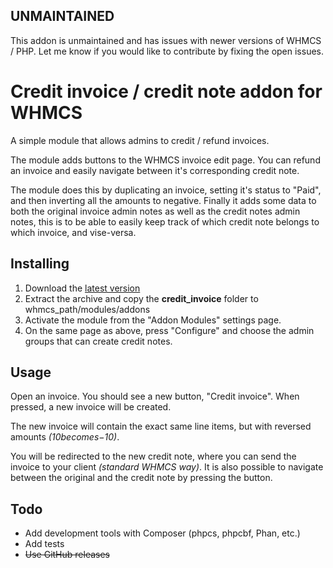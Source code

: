 ## UNMAINTAINED ##
This addon is unmaintained and has issues with newer versions of WHMCS / PHP.
Let me know if you would like to contribute by fixing the open issues.


# Credit invoice / credit note addon for WHMCS

A simple module that allows admins to credit / refund invoices.

The module adds buttons to the WHMCS invoice edit page. You can refund an invoice
and easily navigate between it's corresponding credit note.

The module does this by duplicating an invoice, setting it's status to "Paid",
and then inverting all the amounts to negative. Finally it adds some data to both
the original invoice admin notes as well as the credit notes admin notes, this is
to be able to easily keep track of which credit note belongs to which invoice, and vise-versa.

## Installing

1. Download the [latest version](https://github.com/Onlineforce/whmcs-credit-invoice/releases/latest)
2. Extract the archive and copy the __credit_invoice__ folder to whmcs_path/modules/addons
3. Activate the module from the "Addon Modules" settings page.
4. On the same page as above, press "Configure" and choose the admin groups that can create credit notes.

## Usage

Open an invoice. You should see a new button, "Credit invoice". When pressed, a new invoice will be created.

The new invoice will contain the exact same line items, but with reversed amounts _($10 becomes -$10)_.

You will be redirected to the new credit note, where you can send the invoice to your client _(standard WHMCS way)_. It is also possible to navigate between the original and the credit note by pressing the button.

## Todo

* Add development tools with Composer (phpcs, phpcbf, Phan, etc.)
* Add tests
* ~~Use GitHub releases~~
